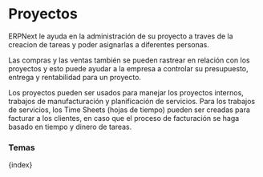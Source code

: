 <!-- add-breadcrumbs -->
# Proyectos

ERPNext le ayuda en la administración de su proyecto a traves de la creacion de tareas y 
poder asignarlas a diferentes personas.

Las compras y las ventas también se pueden rastrear en relación con los proyectos y 
esto puede ayudar a la empresa a controlar su presupuesto, entrega y rentabilidad para un proyecto.

Los proyectos pueden ser usados para manejar los proyectos internos, trabajos de manufacturación y 
planificación de servicios. Para los trabajos de servicios, los Time Sheets (hojas de tiempo) pueden ser creadas 
para facturar a los clientes, en caso que el proceso de facturación se haga basado en tiempo y dinero de tareas.

### Temas

{index}